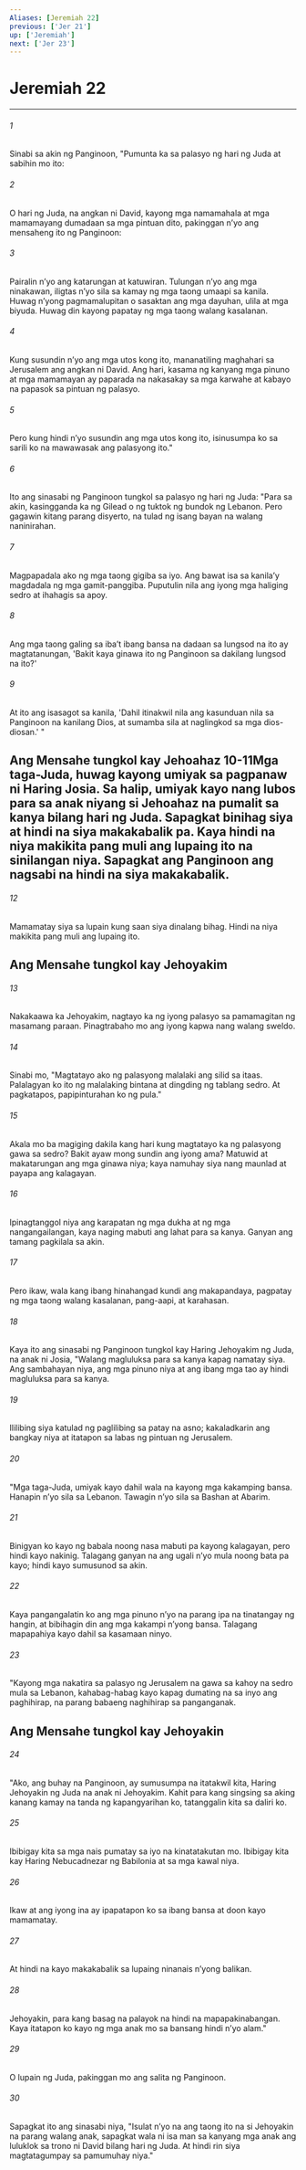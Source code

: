 ```yaml
---
Aliases: [Jeremiah 22]
previous: ['Jer 21']
up: ['Jeremiah']
next: ['Jer 23']
---
```

# Jeremiah 22

***


###### 1 


Sinabi sa akin ng Panginoon, "Pumunta ka sa palasyo ng hari ng Juda at sabihin mo ito: 


###### 2 


O hari ng Juda, na angkan ni David, kayong mga namamahala at mga mamamayang dumadaan sa mga pintuan dito, pakinggan nʼyo ang mensaheng ito ng Panginoon: 


###### 3 


Pairalin nʼyo ang katarungan at katuwiran. Tulungan nʼyo ang mga ninakawan, iligtas nʼyo sila sa kamay ng mga taong umaapi sa kanila. Huwag nʼyong pagmamalupitan o sasaktan ang mga dayuhan, ulila at mga biyuda. Huwag din kayong papatay ng mga taong walang kasalanan. 


###### 4 


Kung susundin nʼyo ang mga utos kong ito, mananatiling maghahari sa Jerusalem ang angkan ni David. Ang hari, kasama ng kanyang mga pinuno at mga mamamayan ay paparada na nakasakay sa mga karwahe at kabayo na papasok sa pintuan ng palasyo. 


###### 5 


Pero kung hindi nʼyo susundin ang mga utos kong ito, isinusumpa ko sa sarili ko na mawawasak ang palasyong ito." 


###### 6 


Ito ang sinasabi ng Panginoon tungkol sa palasyo ng hari ng Juda: "Para sa akin, kasingganda ka ng Gilead o ng tuktok ng bundok ng Lebanon. Pero gagawin kitang parang disyerto, na tulad ng isang bayan na walang naninirahan. 


###### 7 


Magpapadala ako ng mga taong gigiba sa iyo. Ang bawat isa sa kanilaʼy magdadala ng mga gamit-panggiba. Puputulin nila ang iyong mga haliging sedro at ihahagis sa apoy. 


###### 8 


Ang mga taong galing sa ibaʼt ibang bansa na dadaan sa lungsod na ito ay magtatanungan, 'Bakit kaya ginawa ito ng Panginoon sa dakilang lungsod na ito?' 


###### 9 


At ito ang isasagot sa kanila, 'Dahil itinakwil nila ang kasunduan nila sa Panginoon na kanilang Dios, at sumamba sila at naglingkod sa mga dios-diosan.' " 

## Ang Mensahe tungkol kay Jehoahaz 10-11Mga taga-Juda, huwag kayong umiyak sa pagpanaw ni Haring Josia. Sa halip, umiyak kayo nang lubos para sa anak niyang si Jehoahaz na pumalit sa kanya bilang hari ng Juda. Sapagkat binihag siya at hindi na siya makakabalik pa. Kaya hindi na niya makikita pang muli ang lupaing ito na sinilangan niya. Sapagkat ang Panginoon ang nagsabi na hindi na siya makakabalik. 


###### 12 


Mamamatay siya sa lupain kung saan siya dinalang bihag. Hindi na niya makikita pang muli ang lupaing ito.

## Ang Mensahe tungkol kay Jehoyakim 


###### 13 


Nakakaawa ka Jehoyakim, nagtayo ka ng iyong palasyo sa pamamagitan ng masamang paraan. Pinagtrabaho mo ang iyong kapwa nang walang sweldo. 


###### 14 


Sinabi mo, "Magtatayo ako ng palasyong malalaki ang silid sa itaas. Palalagyan ko ito ng malalaking bintana at dingding ng tablang sedro. At pagkatapos, papipinturahan ko ng pula." 


###### 15 


Akala mo ba magiging dakila kang hari kung magtatayo ka ng palasyong gawa sa sedro? Bakit ayaw mong sundin ang iyong ama? Matuwid at makatarungan ang mga ginawa niya; kaya namuhay siya nang maunlad at payapa ang kalagayan. 


###### 16 


Ipinagtanggol niya ang karapatan ng mga dukha at ng mga nangangailangan, kaya naging mabuti ang lahat para sa kanya. Ganyan ang tamang pagkilala sa akin. 


###### 17 


Pero ikaw, wala kang ibang hinahangad kundi ang makapandaya, pagpatay ng mga taong walang kasalanan, pang-aapi, at karahasan. 


###### 18 


Kaya ito ang sinasabi ng Panginoon tungkol kay Haring Jehoyakim ng Juda, na anak ni Josia, "Walang magluluksa para sa kanya kapag namatay siya. Ang sambahayan niya, ang mga pinuno niya at ang ibang mga tao ay hindi magluluksa para sa kanya. 


###### 19 


Ililibing siya katulad ng paglilibing sa patay na asno; kakaladkarin ang bangkay niya at itatapon sa labas ng pintuan ng Jerusalem. 


###### 20 


"Mga taga-Juda, umiyak kayo dahil wala na kayong mga kakamping bansa. Hanapin nʼyo sila sa Lebanon. Tawagin nʼyo sila sa Bashan at Abarim. 


###### 21 


Binigyan ko kayo ng babala noong nasa mabuti pa kayong kalagayan, pero hindi kayo nakinig. Talagang ganyan na ang ugali nʼyo mula noong bata pa kayo; hindi kayo sumusunod sa akin. 


###### 22 


Kaya pangangalatin ko ang mga pinuno nʼyo na parang ipa na tinatangay ng hangin, at bibihagin din ang mga kakampi nʼyong bansa. Talagang mapapahiya kayo dahil sa kasamaan ninyo. 


###### 23 


"Kayong mga nakatira sa palasyo ng Jerusalem na gawa sa kahoy na sedro mula sa Lebanon, kahabag-habag kayo kapag dumating na sa inyo ang paghihirap, na parang babaeng naghihirap sa panganganak.

## Ang Mensahe tungkol kay Jehoyakin 


###### 24 


"Ako, ang buhay na Panginoon, ay sumusumpa na itatakwil kita, Haring Jehoyakin ng Juda na anak ni Jehoyakim. Kahit para kang singsing sa aking kanang kamay na tanda ng kapangyarihan ko, tatanggalin kita sa daliri ko. 


###### 25 


Ibibigay kita sa mga nais pumatay sa iyo na kinatatakutan mo. Ibibigay kita kay Haring Nebucadnezar ng Babilonia at sa mga kawal niya. 


###### 26 


Ikaw at ang iyong ina ay ipapatapon ko sa ibang bansa at doon kayo mamamatay. 


###### 27 


At hindi na kayo makakabalik sa lupaing ninanais nʼyong balikan. 


###### 28 


Jehoyakin, para kang basag na palayok na hindi na mapapakinabangan. Kaya itatapon ko kayo ng mga anak mo sa bansang hindi nʼyo alam." 


###### 29 


O lupain ng Juda, pakinggan mo ang salita ng Panginoon. 


###### 30 


Sapagkat ito ang sinasabi niya, "Isulat nʼyo na ang taong ito na si Jehoyakin na parang walang anak, sapagkat wala ni isa man sa kanyang mga anak ang luluklok sa trono ni David bilang hari ng Juda. At hindi rin siya magtatagumpay sa pamumuhay niya."

